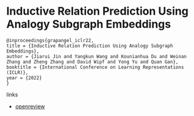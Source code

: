 # Inductive Relation Prediction Using Analogy Subgraph Embeddings

```
@inproceedings{grapangel_iclr22,
title = {Inductive Relation Prediction Using Analogy Subgraph Embeddings},
author = {Jiarui Jin and Yangkun Wang and Kounianhua Du and Weinan Zhang and Zheng Zhang and David Wipf and Yong Yu and Quan Gan},
booktitle = {International Conference on Learning Representations (ICLR)},
year = {2022}
}
```

links
- [openreview](https://openreview.net/forum?id=PTRo58zPt3P)
